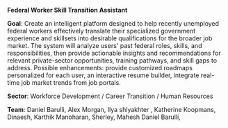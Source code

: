 **Federal Worker Skill Transition Assistant**


**Goal**: Create an intelligent platform designed to help recently unemployed federal workers effectively translate their specialized government experience and skillsets into desirable qualifications for the broader job market. The system will analyze users' past federal roles, skills, and responsibilities, then provide actionable insights and recommendations for relevant private-sector opportunities, training pathways, and skill gaps to address. Possible enhancements: provide customized roadmaps personalized for each user, an interactive resume builder, integrate real-time job market trends from job portals.

**Sector**: Workforce Development / Career Transition / Human Resources

**Team**: Daniel Barulli, Alex Morgan, Ilya shlyakhter , Katherine Koopmans, Dinaesh, Karthik Manoharan, Sherley, Mahesh
Daniel Barulli, 
